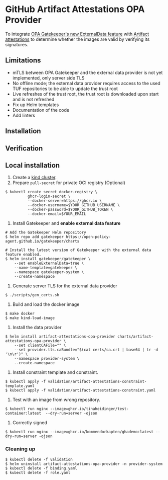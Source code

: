 # GitHub Artifact Attestations OPA Provider
To integrate [OPA Gatekeeper's new ExternalData
feature](https://open-policy-agent.github.io/gatekeeper/website/docs/externaldata)
with [Artifact attestations](https://github.com/actions/attest) to determine whether
the images are valid by verifying its signatures.

## Limitations

* mTLS between OPA Gatekeeper and the external data provider is not
  yet implemented, only server side TLS
* No offline mode; the external data provider requires access to the
  used TUF repositories to be able to update the trust root
* Live refreshes of the trust root, the trust root is downloaded upon
  start and is not refreshed
* Fix up Helm templates
* Documentation of the code
* Add linters

## Installation


## Verification

## Local installation

1. Create a [kind
   cluster](https://kind.sigs.k8s.io/docs/user/quick-start/).
1. Prepare `pull-secret` for private OCI registry (Optional)

```
$ kubectl create secret docker-registry \
          ghcr-login-secret \
          --docker-server=https://ghcr.io \
          --docker-username=$YOUR_GITHUB_USERNAME \
          --docker-password=$YOUR_GITHUB_TOKEN \
          --docker-email=$YOUR_EMAIL
```

1. Install Gatekeeper and **enable external data feature**

```
# Add the Gatekeeper Helm repository
$ helm repo add gatekeeper https://open-policy-agent.github.io/gatekeeper/charts

# Install the latest version of Gatekeeper with the external data feature enabled.
$ helm install gatekeeper/gatekeeper \
    --set enableExternalData=true \
    --name-template=gatekeeper \
    --namespace gatekeeper-system \
    --create-namespace
```

1. Generate server TLS for the external data provider

```
$ ./scripts/gen_certs.sh
```

1. Build and load the docker image

```
$ make docker
$ make kind-load-image
```

1. Install the data provider

```
$ helm install artifact-attestations-opa-provider charts/artifact-attestations-opa-provider \
    --set clientCAFile="" \
    --set provider.tls.caBundle="$(cat certs/ca.crt | base64 | tr -d '\n\r')" \
    --namespace provider-system \
    --create-namespace
```

1. Install constraint template and constraint.

```
$ kubectl apply -f validation/artifact-attestations-constraint-template.yaml
$ kubectl apply -f validation/artifact-attestations-constraint.yaml
```

1. Test with an image from wrong repository.

```
$ kubectl run nginx --image=ghcr.io/tinaheidinger/test-container:latest  --dry-run=server -ojson
```

1. Correctly signed

```
$ kubectl run nginx --image=ghcr.io/kommendorkapten/ghademo:latest --dry-run=server -ojson
```

### Cleaning up

```
$ kubectl delete -f validation
$ helm uninstall artifact-attestations-opa-provider -n provider-system
$ kubectl delete -f binding.yaml
$ kubectl delete -f role.yaml
```
